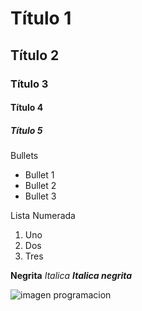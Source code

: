 # Título 1
## Título 2 
### Título 3
#### Título 4 
##### Título 5 

Bullets
* Bullet 1
* Bullet 2
* Bullet 3

Lista Numerada
1. Uno
2. Dos
3. Tres

**Negrita**
_Italica_
**_Italica negrita_**

![imagen programacion]([https://w0.peakpx.com/wallpaper/220/995/HD-wallpaper-hacker-hacket-hqcker.jpg)
